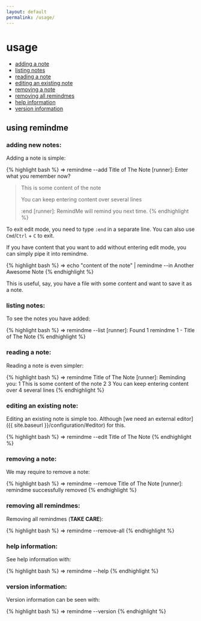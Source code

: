 ```yaml
---
layout: default
permalink: /usage/
---
```


# usage

* [adding a note](#add)
* [listing notes](#list)
* [reading a note](#read)
* [editing an existing note](#edit)
* [removing a note](#remove)
* [removing all remindmes](#remove-all)
* [help information](#help)
* [version information](#version)

<a name="usage"></a>

## using remindme

<a name="add"></a>

### adding new notes:
Adding a note is simple:

{% highlight bash %}
⇒ remindme --add Title of The Note
[runner]: Enter what you remember now?
> This is some content of the note
>
> You can keep entering content over
> several lines
>
> :end
[runner]: RemindMe will remind you next time.
{% endhighlight %}

To exit edit mode, you need to type `:end` in a separate line. You can also use `Cmd`/`Ctrl` + `C` to exit.

If you have content that you want to add without entering edit mode, you can simply pipe it into remindme.

{% highlight bash %}
⇒ echo "content of the note" | remindme --in Another Awesome Note
{% endhighlight %}

This is useful, say, you have a file with some content and want to save it as a note.


<a name="list"></a>

### listing notes:

To see the notes you have added:

{% highlight bash %}
⇒ remindme --list
[runner]: Found 1 remindme
1  - Title of The Note
{% endhighlight %}


<a name="read"></a>

### reading a note:

Reading a note is even simpler:

{% highlight bash %}
⇒ remindme Title of The Note
[runner]: Reminding you:
1 This is some content of the note
2
3 You can keep entering content over
4 several lines
{% endhighlight %}


<a name="edit"></a>

### editing an existing note:

Editing an existing note is simple too. Although [we need an external editor]({{ site.baseurl }}/configuration/#editor) for this.

{% highlight bash %}
⇒ remindme --edit Title of The Note
{% endhighlight %}


<a name="remove"></a>

### removing a note:

We may require to remove a note:

{% highlight bash %}
⇒ remindme --remove Title of The Note
[runner]: remindme successfully removed
{% endhighlight %}

<a name="remove-all"></a>

### removing all remindmes:

Removing all remindmes (**TAKE CARE**):

{% highlight bash %}
⇒ remindme --remove-all
{% endhighlight %}

<a name="help"></a>

### help information:

See help information with:

{% highlight bash %}
⇒ remindme --help
{% endhighlight %}

<a name="version"></a>

### version information:

Version information can be seen with:

{% highlight bash %}
⇒ remindme --version
{% endhighlight %}
